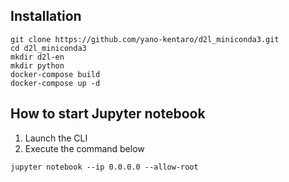 ## Installation
```
git clone https://github.com/yano-kentaro/d2l_miniconda3.git
cd d2l_miniconda3
mkdir d2l-en
mkdir python
docker-compose build
docker-compose up -d
```

## How to start Jupyter notebook
1. Launch the CLI
1. Execute the command below
```
jupyter notebook --ip 0.0.0.0 --allow-root
```